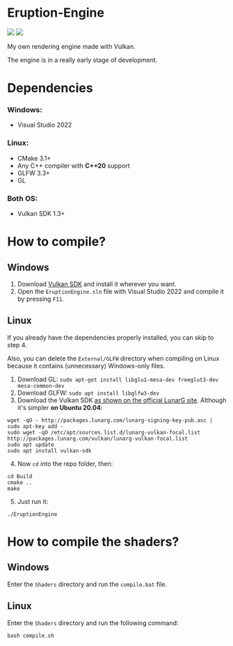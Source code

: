# Eruption-Engine

![](https://forthebadge.com/images/badges/works-on-my-machine.svg)
![](https://forthebadge.com/images/badges/made-with-c-plus-plus.svg)

My own rendering engine made with Vulkan.

The engine is in a really early stage of development.

# Dependencies
### Windows:
- Visual Studio 2022
### Linux:
- CMake 3.1+
- Any C++ compiler  with **C++20** support
- GLFW 3.3+
- GL
### Both OS:
- Vulkan SDK 1.3+

# How to compile?
## Windows
1. Download [Vulkan SDK]([https://vulkan.lunarg.com/sdk/home#windows](https://vulkan.lunarg.com/sdk/home#windows)) and install it wherever you want.
2. Open the `EruptionEngine.sln` file  with Visual Studio 2022 and compile it by pressing `F11`.


## Linux
If you already have the dependencies properly installed, you can skip to step 4.

Also, you can delete the `External/GLFW` directory when compiling on Linux because it contains (unnecessary) Windows-only files.
1. Download GL:
`sudo apt-get install libglu1-mesa-dev freeglut3-dev mesa-common-dev`
2. Download GLFW:
`sudo apt install libglfw3-dev`
3. Download the Vulkan SDK [as shown on the official LunarG site](https://vulkan.lunarg.com/doc/sdk/latest/linux/getting_started.html).
Although it's simpler **on Ubuntu 20.04**:

```
wget -qO - http://packages.lunarg.com/lunarg-signing-key-pub.asc | sudo apt-key add -
sudo wget -qO /etc/apt/sources.list.d/lunarg-vulkan-focal.list http://packages.lunarg.com/vulkan/lunarg-vulkan-focal.list
sudo apt update
sudo apt install vulkan-sdk
```
4. Now `cd` into the repo folder, then:
```
cd Build
cmake ..
make
```

5. Just run it:
```
./EruptionEngine
```

# How to compile the shaders?
## Windows
Enter the `Shaders` directory and run the `compile.bat` file.

## Linux
Enter the `Shaders` directory and run the following command:
```
bash compile.sh
```